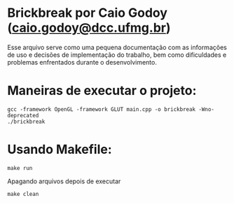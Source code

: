 # Brickbreak por Caio Godoy (caio.godoy@dcc.ufmg.br)

Esse arquivo serve como uma pequena documentação com as informações de uso e decisões de implementação do trabalho, bem como dificuldades e problemas enfrentados durante o desenvolvimento.

# Maneiras de executar o projeto:

```
gcc -framework OpenGL -framework GLUT main.cpp -o brickbreak -Wno-deprecated
./brickbreak
```

# Usando Makefile:
```
make run
```
Apagando arquivos depois de executar
```
make clean
```